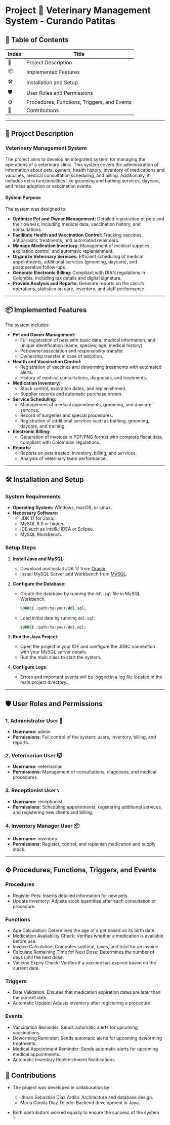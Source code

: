 # Project :paw_prints: Veterinary Management System - Curando Patitas

## 🔗 Table of Contents

| Index | Title |
| --- | --- |
| 📍 | Project Description |
| 📦 | Implemented Features |
| 🛠️ | Installation and Setup |
| 🛡️ | User Roles and Permissions |
| ⚙️ | Procedures, Functions, Triggers, and Events |
| 🤝 | Contributions |

---

## 📍 Project Description

### Veterinary Management System

The project aims to develop an integrated system for managing the operations of a veterinary clinic. This system covers the administration of information about pets, owners, health history, inventory of medications and vaccines, medical consultation scheduling, and billing. Additionally, it includes extra functionalities like grooming and bathing services, daycare, and mass adoption or vaccination events.

#### System Purpose

The system was designed to:

- **Optimize Pet and Owner Management:** Detailed registration of pets and their owners, including medical data, vaccination history, and consultations.
- **Facilitate Health and Vaccination Control:** Tracking vaccines, antiparasitic treatments, and automated reminders.
- **Manage Medication Inventory:** Management of medical supplies, expiration control, and automatic replenishment.
- **Organize Veterinary Services:** Efficient scheduling of medical appointments, additional services (grooming, daycare), and postoperative follow-ups.
- **Generate Electronic Billing:** Compliant with DIAN regulations in Colombia, including tax details and digital signature.
- **Provide Analysis and Reports:** Generate reports on the clinic’s operations, statistics on care, inventory, and staff performance.

---

## 📦 Implemented Features

The system includes:

- **Pet and Owner Management:**
  - Full registration of pets with basic data, medical information, and unique identification (name, species, age, medical history).
  - Pet-owner association and responsibility transfer.
  - Ownership transfer in case of adoption.
- **Health and Vaccination Control:**
  - Registration of vaccines and deworming treatments with automated alerts.
  - History of medical consultations, diagnoses, and treatments.
- **Medication Inventory:**
  - Stock control, expiration dates, and replenishment.
  - Supplier records and automatic purchase orders.
- **Service Scheduling:**
  - Management of medical appointments, grooming, and daycare services.
  - Record of surgeries and special procedures.
  - Registration of additional services such as bathing, grooming, daycare, and training.
- **Electronic Billing:**
  - Generation of invoices in PDF/PNG format with complete fiscal data, compliant with Colombian regulations.
- **Reports:**
  - Reports on pets treated, inventory, billing, and services.
  - Analysis of veterinary team performance.

---

## 🛠️ Installation and Setup

### System Requirements

- **Operating System:** Windows, macOS, or Linux.
- **Necessary Software:**
  - JDK 17 for Java.
  - MySQL 8.0 or higher.
  - IDE such as IntelliJ IDEA or Eclipse.
  - MySQL Workbench.

### Setup Steps

1. **Install Java and MySQL:**
   - Download and install JDK 17 from [Oracle](https://www.oracle.com/java/technologies/javase-downloads.html).
   - Install MySQL Server and Workbench from [MySQL](https://dev.mysql.com/downloads/).

2. **Configure the Database:**
   - Create the database by running the `ddl.sql` file in MySQL Workbench.
     ```sql
     SOURCE /path/to/your/ddl.sql;
     ```
   - Load initial data by running `dml.sql`:
     ```sql
     SOURCE /path/to/your/dml.sql;
     ```

3. **Run the Java Project:**
   - Open the project in your IDE and configure the JDBC connection with your MySQL server details.
   - Run the main class to start the system.

4. **Configure Logs:**
   - Errors and important events will be logged in a log file located in the main project directory.

---

## 🛡️ User Roles and Permissions

### 1. Administrator User 🧡
- **Username:** admin
- **Permissions:** Full control of the system: users, inventory, billing, and reports.

### 2. Veterinarian User 🐱
- **Username:** veterinarian
- **Permissions:** Management of consultations, diagnoses, and medical procedures.

### 3. Receptionist User 📞
- **Username:** receptionist
- **Permissions:** Scheduling appointments, registering additional services, and registering new clients and billing.

### 4. Inventory Manager User 📦
- **Username:** inventory
- **Permissions:** Register, control, and replenish medication and supply stock.

---

## ⚙️ Procedures, Functions, Triggers, and Events

### Procedures
- Register Pets: Inserts detailed information for new pets.
- Update Inventory: Adjusts stock quantities after each consultation or procedure.

### Functions
- Age Calculation: Determines the age of a pet based on its birth date.
- Medication Availability Check: Verifies whether a medication is available before use.
- Invoice Calculation: Computes subtotal, taxes, and total for an invoice.
- Calculate Remaining Time for Next Dose: Determines the number of days until the next dose.
- Vaccine Expiry Check: Verifies if a vaccine has expired based on the current date.

### Triggers
- Date Validation: Ensures that medication expiration dates are later than the current date.
- Automatic Update: Adjusts inventory after registering a procedure.

### Events
- Vaccination Reminder: Sends automatic alerts for upcoming vaccinations.
- Deworming Reminder: Sends automatic alerts for upcoming deworming treatments.
- Medical Appointment Reminder: Sends automatic alerts for upcoming medical appointments.
- Automatic Inventory Replenishment Notifications.

## 🤝 Contributions

- The project was developed in collaboration by:

   - Jhoan Sebastián Díaz Ardila: Architecture and database design.
   - María Camila Díaz Toledo: Backend development in Java.

- Both contributors worked equally to ensure the success of the system. ✨



